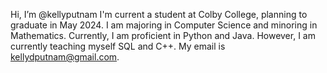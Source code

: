 Hi, I’m @kellyputnam
I'm current a student at Colby College, planning to graduate in May 2024. I am majoring in Computer Science and minoring in Mathematics. 
Currently, I am proficient in Python and Java. However, I am currently teaching myself SQL and C++. 
My email is kellydputnam@gmail.com.
